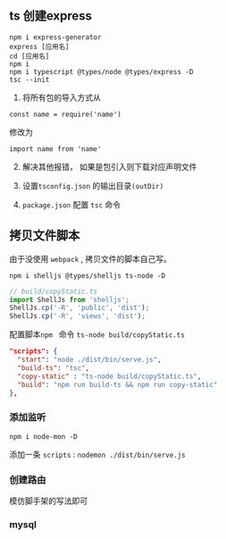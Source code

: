 ## ts 创建express

```
npm i express-generator
express [应用名]
cd [应用名]
npm i
npm i typescript @types/node @types/express -D
tsc --init
```

1. 将所有包的导入方式从

`const name = require('name')`

修改为

`import name from 'name'` 

2. 解决其他报错， 如果是包引入则下载对应声明文件

3. 设置`tsconfig.json` 的输出目录`(outDir)` 
4. `package.json` 配置 `tsc` 命令

## 拷贝文件脚本

由于没使用 `webpack` , 拷贝文件的脚本自己写。

`npm i shelljs @types/shelljs ts-node -D`

```ts
// build/copyStatic.ts
import ShellJs from 'shelljs';
ShellJs.cp('-R', 'public', 'dist');
ShellJs.cp('-R', 'views', 'dist');
```

配置脚本`npm ` 命令 `ts-node build/copyStatic.ts `

```json
"scripts": {
  "start": "node ./dist/bin/serve.js",
  "build-ts": "tsc",
  "copy-static" : "ts-node build/copyStatic.ts",
  "build": "npm run build-ts && npm run copy-static"
},
```

### 添加监听

`npm i node-mon -D`

添加一条 `scripts` : `nodemon ./dist/bin/serve.js`

### 创建路由

模仿脚手架的写法即可

### mysql

